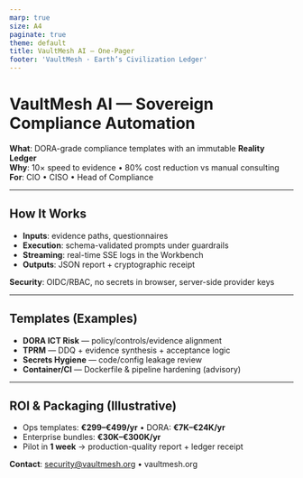 ```yaml
---
marp: true
size: A4
paginate: true
theme: default
title: VaultMesh AI — One-Pager
footer: 'VaultMesh · Earth’s Civilization Ledger'
---
```


# VaultMesh AI — Sovereign Compliance Automation

**What**: DORA-grade compliance templates with an immutable **Reality Ledger**  
**Why**: 10× speed to evidence • 80% cost reduction vs manual consulting  
**For**: CIO • CISO • Head of Compliance

---

## How It Works

- **Inputs**: evidence paths, questionnaires  
- **Execution**: schema-validated prompts under guardrails  
- **Streaming**: real-time SSE logs in the Workbench  
- **Outputs**: JSON report + cryptographic receipt

**Security**: OIDC/RBAC, no secrets in browser, server-side provider keys

---

## Templates (Examples)

- **DORA ICT Risk** — policy/controls/evidence alignment  
- **TPRM** — DDQ + evidence synthesis + acceptance logic  
- **Secrets Hygiene** — code/config leakage review  
- **Container/CI** — Dockerfile & pipeline hardening (advisory)

---

## ROI & Packaging (Illustrative)

- Ops templates: **€299–€499/yr** • DORA: **€7K–€24K/yr**  
- Enterprise bundles: **€30K–€300K/yr**  
- Pilot in **1 week** → production-quality report + ledger receipt

**Contact**: security@vaultmesh.org • vaultmesh.org